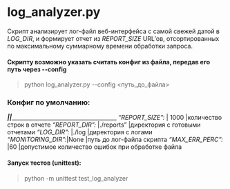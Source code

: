 # log_analyzer.py #
Скрипт анализирует лог-файл веб-интерфейса с самой свежей датой в *LOG_DIR*, и формирует отчет из *REPORT_SIZE* URL’ов, отсортированных по максимальному суммарному времени обработки запроса.  



#### Скрипту возможно указать считать конфиг из файла, передав его путь через --config #### 
>  python log_analyzer.py --config <путь_до_файла>    



### Конфиг по умолчанию: ###

___________________|________________________|___________________________________________
*“REPORT_SIZE”:*   | 1000                   |количество строк в отчете
*“REPORT_DIR”:*    |./reports”              |директория с готовыми отчетами
*“LOG_DIR”:*       |./log                   |директория с логами
*“MONITORING_DIR”:*|None                    |путь до лог-файла скрипта
*“MAX_ERR_PERC”:*  |60                      |допустимое количество ошибок при обработке файла


#### Запуск тестов (unittest): ####
>  python -m unittest test_log_analyzer 
